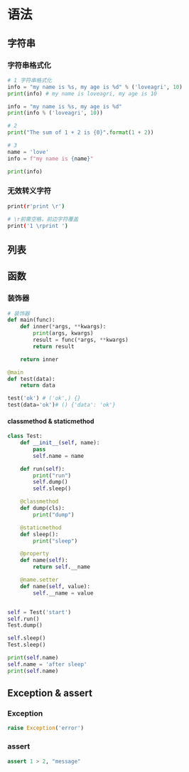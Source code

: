 # 语法

## 字符串

### 字符串格式化

```python
# 1 字符串格式化
info = "my name is %s, my age is %d" % ('loveagri', 10)
print(info) # my name is loveagri, my age is 10

info = "my name is %s, my age is %d"
print(info % ('loveagri', 10))

# 2
print("The sum of 1 + 2 is {0}".format(1 + 2))

# 3
name = 'love'
info = f"my name is {name}"

print(info)
```

### 无效转义字符

```sh
print(r'print \r')

# \r前需空格，前边字符覆盖
print('1 \rprint ')
```

## 列表





## 函数

### 装饰器

```python
# 装饰器
def main(func):
    def inner(*args, **kwargs):
        print(args, kwargs)
        result = func(*args, **kwargs)
        return result

    return inner

@main
def test(data):
    return data

test('ok') # ('ok',) {}
test(data='ok')# () {'data': 'ok'}
```

#### classmethod & staticmethod

```python
class Test:
    def __init__(self, name):
        pass
        self.name = name

    def run(self):
        print("run")
        self.dump()
        self.sleep()

    @classmethod
    def dump(cls):
        print("dump")

    @staticmethod
    def sleep():
        print("sleep")

    @property
    def name(self):
        return self.__name

    @name.setter
    def name(self, value):
        self.__name = value


self = Test('start')
self.run()
Test.dump()

self.sleep()
Test.sleep()

print(self.name)
self.name = 'after sleep'
print(self.name)
```



## Exception & assert

### Exception

```python
raise Exception('error')
```

### assert

```python
assert 1 > 2, "message"
```



